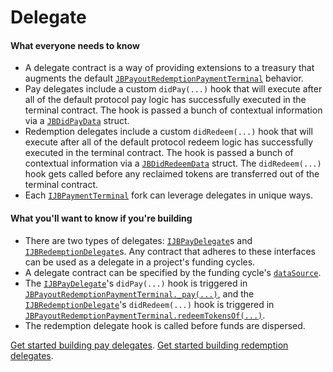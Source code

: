 # Delegate

#### What everyone needs to know

* A delegate contract is a way of providing extensions to a treasury that augments the default [`JBPayoutRedemptionPaymentTerminal`](/api/contracts/or-abstract/jbpayoutredemptionpaymentterminal/) behavior.
* Pay delegates include a custom `didPay(...)` hook that will execute after all of the default protocol pay logic has successfully executed in the terminal contract. The hook is passed a bunch of contextual information via a [`JBDidPayData`](/api/data-structures/jbdidpaydata.md) struct.
* Redemption delegates include a custom `didRedeem(...)` hook that will execute after all of the default protocol redeem logic has successfully executed in the terminal contract. The hook is passed a bunch of contextual information via a [`JBDidRedeemData`](/api/data-structures/jbdidredeemdata.md) struct. The `didRedeem(...)` hook gets called before any reclaimed tokens are transferred out of the terminal contract.
* Each [`IJBPaymentTerminal`](/api/interfaces/ijbpaymentterminal.md) fork can leverage delegates in unique ways.

#### What you'll want to know if you're building

* There are two types of delegates: [`IJBPayDelegate`](/api/interfaces/ijbpaydelegate.md)s and [`IJBRedemptionDelegate`](/api/interfaces/ijbredemptiondelegate.md)s. Any contract that adheres to these interfaces can be used as a delegate in a project's funding cycles.
* A delegate contract can be specified by the funding cycle's [`dataSource`](data-source.md).
* The [`IJBPayDelegate`](/api/interfaces/ijbpaydelegate.md)'s `didPay(...)` hook is triggered in [`JBPayoutRedemptionPaymentTerminal._pay(...)`](/api/contracts/or-abstract/jbpayoutredemptionpaymentterminal/write/-_pay.md), and the [`IJBRedemptionDelegate`](/api/interfaces/ijbredemptiondelegate.md)'s `didRedeem(...)` hook is triggered in [`JBPayoutRedemptionPaymentTerminal.redeemTokensOf(...)`](/api/contracts/or-abstract/jbpayoutredemptionpaymentterminal/write/redeemtokensof.md).
* The redemption delegate hook is called before funds are dispersed.

[Get started building pay delegates](/build/treasury-extensions/pay-delegate.md).
[Get started building redemption delegates](/build/treasury-extensions/redemption-delegate.md).
